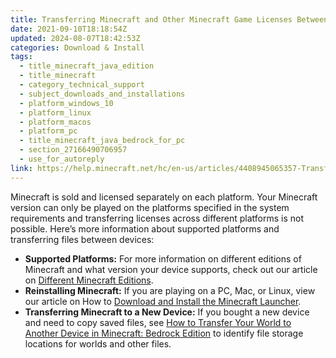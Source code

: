 ```yaml
---
title: Transferring Minecraft and Other Minecraft Game Licenses Between Devices
date: 2021-09-10T18:18:54Z
updated: 2024-08-07T18:42:53Z
categories: Download & Install
tags:
  - title_minecraft_java_edition
  - title_minecraft
  - category_technical_support
  - subject_downloads_and_installations
  - platform_windows_10
  - platform_linux
  - platform_macos
  - platform_pc
  - title_minecraft_java_bedrock_for_pc
  - section_27166490706957
  - use_for_autoreply
link: https://help.minecraft.net/hc/en-us/articles/4408945065357-Transferring-Minecraft-and-Other-Minecraft-Game-Licenses-Between-Devices
---
```


Minecraft is sold and licensed separately on each platform. Your Minecraft version can only be played on the platforms specified in the system requirements and transferring licenses across different platforms is not possible. Here’s more information about supported platforms and transferring files between devices:

- **Supported Platforms:** For more information on different editions of Minecraft and what version your device supports, check out our article on [Different Minecraft Editions](../Get-Minecraft/Different-Minecraft-Editions.md).
- **Reinstalling Minecraft:** If you are playing on a PC, Mac, or Linux, view our article on How to [Download and Install the Minecraft Launcher](../Minecraft-Launcher-Support/Download-and-Install-the-Minecraft-Launcher.md).
- **Transferring Minecraft to a New Device:** If you bought a new device and need to copy saved files, see [How to Transfer Your World to Another Device in Minecraft: Bedrock Edition](../Backup-Restore/Use-Realms-to-transfer-a-Minecraft-Bedrock-Edition-World-to-Another-Device.md) to identify file storage locations for worlds and other files.
